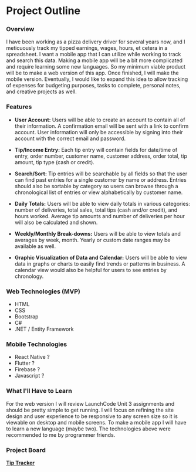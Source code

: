 # Project Outline


### Overview
I have been working as a pizza delivery driver for several years now, and I meticuously track my tipped earnings, wages, hours, et cetera in a spreadsheet.  I want a mobile app that I can utilize while working to track and search this data.
Making a mobile app will be a bit more complicated and require learning some new languages.  So my minimum viable product will be to make a web version of this app.  Once finished, I will make the mobile version.  Eventually, I would like to expand this idea to allow tracking of expenses for budgeting purposes, tasks to complete, personal notes, and creative projects as well.



### Features
* **User Account:** Users will be able to create an account to contain all of their information. A confirmation email will be sent with a link to confirm account. User information will only be accessible by signing into their account with the correct email and password.

* **Tip/Income Entry:** Each tip entry will contain fields for date/time of entry, order number, customer name, customer address, order total, tip amount, tip type (cash or credit).

* **Search/Sort:** Tip entries will be searchable by all fields so that the user can find past entries for a single customer by name or address.  Entries should also be sortable by category so users can browse through a chronological list of entries or view alphabetically by customer name.

* **Daily Totals:** Users will be able to view daily totals in various categories: number of deliveries, total sales, total tips (cash and/or credit), and hours worked.  Average tip amounts and number of deliveries per hour will also be calculated and shown.

* **Weekly/Monthly Break-downs:** Users will be able to view totals and averages by week, month. Yearly or custom date ranges may be available as well.

* **Graphic Visualization of Data and Calendar:** Users will be able to view data in graphs or charts to easily find trends or patterns in business.  A calendar view would also be helpful for users to see entries by chronology.



### Web Technologies (MVP)
* HTML
* CSS
* Bootstrap
* C#
* .NET / Entity Framework

### Mobile Technologies
* React Native ?
* Flutter ?
* Firebase ?
* Javascript ?



### What I'll Have to Learn
For the web version I will review LaunchCode Unit 3 assignments and should be pretty simple to get running.  I will focus on refining the site design and user experience to be responsive to any screen size so it is viewable on desktop and mobile screens.
To make a mobile app I will have to learn a new language (maybe two).  The technologies above were recommended to me by programmer friends.



### Project Board
**[Tip Tracker](https://trello.com/b/1pqI9t3K/tip-tracker)**